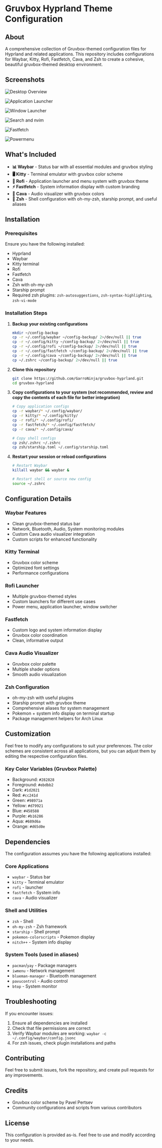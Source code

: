 # Gruvbox Hyprland Theme Configuration

## About

A comprehensive collection of Gruvbox-themed configuration files for Hyprland and related applications. This repository includes configurations for Waybar, Kitty, Rofi, Fastfetch, Cava, and Zsh to create a cohesive, beautiful gruvbox-themed desktop environment.

## Screenshots

![Desktop Overview](screenshots/image.png)

![Application Launcher](screenshots/image2.png)

![Window Launcher](screenshots/image3.png)

![Search and nvim](screenshots/image4.png)

![Fastfetch](screenshots/image6.png)

![Powermenu](screenshots/image5.png)


## What's Included

- **📊 Waybar** - Status bar with all essential modules and gruvbox styling
- **🖥️ Kitty** - Terminal emulator with gruvbox color scheme
- **🚀 Rofi** - Application launcher and menu system with gruvbox theme
- **⚡ Fastfetch** - System information display with custom branding
- **🎵 Cava** - Audio visualizer with gruvbox colors
- **🐚 Zsh** - Shell configuration with oh-my-zsh, starship prompt, and useful aliases

## Installation

### Prerequisites

Ensure you have the following installed:

- Hyprland
- Waybar
- Kitty terminal
- Rofi
- Fastfetch
- Cava
- Zsh with oh-my-zsh
- Starship prompt
- Required zsh plugins: `zsh-autosuggestions`, `zsh-syntax-highlighting`, `zsh-vi-mode`

### Installation Steps

1. **Backup your existing configurations**
   ```bash
   mkdir ~/config-backup
   cp -r ~/.config/waybar ~/config-backup/ 2>/dev/null || true
   cp -r ~/.config/kitty ~/config-backup/ 2>/dev/null || true
   cp -r ~/.config/rofi ~/config-backup/ 2>/dev/null || true
   cp -r ~/.config/fastfetch ~/config-backup/ 2>/dev/null || true
   cp -r ~/.config/cava ~/config-backup/ 2>/dev/null || true
   cp ~/.zshrc ~/config-backup/ 2>/dev/null || true
   ```

2. **Clone this repository**
   ```bash
   git clone https://github.com/GarroNinja/gruvbox-hyprland.git
   cd gruvbox-hyprland
   ```

3. **Copy configurations to your system (not recommended, review and copy the contents of each file for better integration)** 
   ```bash
   # Copy application configs
   cp -r waybar/* ~/.config/waybar/
   cp -r kitty/* ~/.config/kitty/
   cp -r rofi/* ~/.config/rofi/
   cp -r fastfetch/* ~/.config/fastfetch/
   cp -r cava/* ~/.config/cava/
   
   # Copy shell configs
   cp zsh/.zshrc ~/.zshrc
   cp zsh/starship.toml ~/.config/starship.toml
   ```

4. **Restart your session or reload configurations**
   ```bash
   # Restart Waybar
   killall waybar && waybar &
   
   # Restart shell or source new config
   source ~/.zshrc
   ```

## Configuration Details

### Waybar Features
- Clean gruvbox-themed status bar
- Network, Bluetooth, Audio, System monitoring modules
- Custom Cava audio visualizer integration
- Custom scripts for enhanced functionality

### Kitty Terminal
- Gruvbox color scheme
- Optimized font settings
- Performance configurations

### Rofi Launcher
- Multiple gruvbox-themed styles
- Custom launchers for different use cases
- Power menu, application launcher, window switcher

### Fastfetch
- Custom logo and system information display
- Gruvbox color coordination
- Clean, informative output

### Cava Audio Visualizer
- Gruvbox color palette
- Multiple shader options
- Smooth audio visualization

### Zsh Configuration
- oh-my-zsh with useful plugins
- Starship prompt with gruvbox theme
- Comprehensive aliases for system management
- Pokemon + system info display on terminal startup
- Package management helpers for Arch Linux

## Customization

Feel free to modify any configurations to suit your preferences. The color schemes are consistent across all applications, but you can adjust them by editing the respective configuration files.

### Key Color Variables (Gruvbox Palette)
- Background: `#282828`
- Foreground: `#ebdbb2`
- Dark: `#1d2021`
- Red: `#cc241d`
- Green: `#98971a`
- Yellow: `#d79921`
- Blue: `#458588`
- Purple: `#b16286`
- Aqua: `#689d6a`
- Orange: `#d65d0e`

## Dependencies

The configuration assumes you have the following applications installed:

### Core Applications
- `waybar` - Status bar
- `kitty` - Terminal emulator  
- `rofi` - launcher
- `fastfetch` - System info
- `cava` - Audio visualizer

### Shell and Utilities
- `zsh` - Shell
- `oh-my-zsh` - Zsh framework
- `starship` - Shell prompt
- `pokemon-colorscripts` - Pokemon display
- `nitch++` - System info display

### System Tools (used in aliases)
- `pacman`/`yay` - Package managers
- `iwmenu` - Network management
- `blueman-manager` - Bluetooth management
- `pavucontrol` - Audio control
- `btop` - System monitor

## Troubleshooting

If you encounter issues:

1. Ensure all dependencies are installed
2. Check that file permissions are correct
3. Verify Waybar modules are working: `waybar -c ~/.config/waybar/config.jsonc`
4. For zsh issues, check plugin installations and paths

## Contributing

Feel free to submit issues, fork the repository, and create pull requests for any improvements.

## Credits

- Gruvbox color scheme by Pavel Pertsev
- Community configurations and scripts from various contributors

## License

This configuration is provided as-is. Feel free to use and modify according to your needs.




